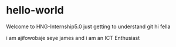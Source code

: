 # hello-world
Welcome to HNG-Internship5.0
just getting to understand git
hi fella

i am ajifowobaje seye james and i am an ICT Enthusiast
